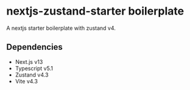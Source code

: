 # nextjs-zustand-starter boilerplate

A nextjs starter boilerplate with zustand v4. 

## Dependencies


- Next.js v13
- Typescript v5.1
- Zustand v4.3
- Vite v4.3
 


